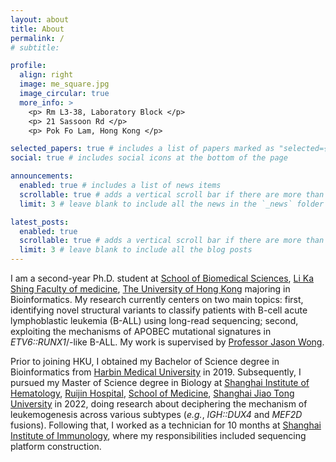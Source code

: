 ```yaml
---
layout: about
title: About
permalink: /
# subtitle:

profile:
  align: right
  image: me_square.jpg
  image_circular: true
  more_info: >
    <p> Rm L3-38, Laboratory Block </p>
    <p> 21 Sassoon Rd </p>
    <p> Pok Fo Lam, Hong Kong </p>

selected_papers: true # includes a list of papers marked as "selected={true}"
social: true # includes social icons at the bottom of the page

announcements:
  enabled: true # includes a list of news items
  scrollable: true # adds a vertical scroll bar if there are more than 3 news items
  limit: 3 # leave blank to include all the news in the `_news` folder

latest_posts:
  enabled: true
  scrollable: true # adds a vertical scroll bar if there are more than 3 new posts items
  limit: 3 # leave blank to include all the blog posts
---
```


I am a second-year Ph.D. student at [School of Biomedical Sciences](https://www.sbms.hku.hk), [Li Ka Shing Faculty of medicine](https://www.med.hku.hk), [The University of Hong Kong](https://www.hku.hk) majoring in Bioinformatics. My research currently centers on two main topics: first, identifying novel structural variants to classify patients with B-cell acute lymphoblastic leukemia (B-ALL) using long-read sequencing; second, exploiting the mechanisms of APOBEC mutational signatures in _ETV6::RUNX1_/-like B-ALL. My work is supervised by [Professor Jason Wong](https://www.sbms.hku.hk/staff/jason-wing-hon-wong).

Prior to joining HKU, I obtained my Bachelor of Science degree in Bioinformatics from [Harbin Medical University](https://www.hrbmu.edu.cn/english/) in 2019. Subsequently, I pursued my Master of Science degree in Biology at [Shanghai Institute of Hematology](https://www.nature.com/nature-index/institution-outputs/china/shanghai-institute-of-hematology-at-ruijin-hospital-sjtu/513906bb34d6b65e6a000158), [Ruijin Hospital](https://www.rjh.com.cn), [School of Medicine](https://www.shsmu.edu.cn/english/), [Shanghai Jiao Tong University](https://en.sjtu.edu.cn) in 2022, doing research about deciphering the mechanism of leukemogenesis across various subtypes (_e.g._, _IGH::DUX4_ and _MEF2D_ fusions). Following that, I worked as a technician for 10 months at [Shanghai Institute of Immunology](https://www.shsmu.edu.cn/sii/English.htm), where my responsibilities included sequencing platform construction.

